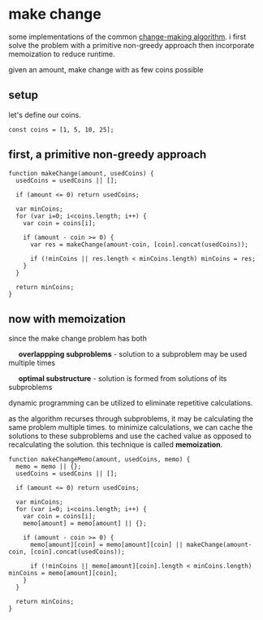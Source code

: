 # make change
some implementations of the common [change-making algorithm](https://en.wikipedia.org/wiki/Change-making_problem). i first solve the problem with a primitive non-greedy approach then incorporate memoization to reduce runtime.

given an amount, make change with as few coins possible

## setup
let's define our coins.
```
const coins = [1, 5, 10, 25];
```

## first, a primitive non-greedy approach
```
function makeChange(amount, usedCoins) {
  usedCoins = usedCoins || [];

  if (amount <= 0) return usedCoins;

  var minCoins;
  for (var i=0; i<coins.length; i++) {
    var coin = coins[i];

    if (amount - coin >= 0) {
      var res = makeChange(amount-coin, [coin].concat(usedCoins));

      if (!minCoins || res.length < minCoins.length) minCoins = res;
    }
  }

  return minCoins;
}
```

## now with memoization
since the make change problem has both

&nbsp;&nbsp;&nbsp;&nbsp; **overlappping subproblems** - solution to a subproblem may be used multiple times

&nbsp;&nbsp;&nbsp;&nbsp; **optimal substructure** - solution is formed from solutions of its subproblems

dynamic programming can be utilized to eliminate repetitive calculations.

as the algorithm recurses through subproblems, it may be calculating the same problem multiple times. to minimize calculations, we can cache the solutions to these subproblems and use the cached value as opposed to recalculating the solution. this technique is called **memoization**.

```
function makeChangeMemo(amount, usedCoins, memo) {
  memo = memo || {};
  usedCoins = usedCoins || [];

  if (amount <= 0) return usedCoins;

  var minCoins;
  for (var i=0; i<coins.length; i++) {
    var coin = coins[i];
    memo[amount] = memo[amount] || {};

    if (amount - coin >= 0) {
      memo[amount][coin] = memo[amount][coin] || makeChange(amount-coin, [coin].concat(usedCoins));

      if (!minCoins || memo[amount][coin].length < minCoins.length) minCoins = memo[amount][coin];
    }
  }

  return minCoins;
}
```
